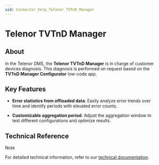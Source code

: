 ```yaml
---
uid: Connector_help_Telenor_TVTnD_Manager
---
```


# Telenor TVTnD Manager

## About

In the Telenor DMS, the **Telenor TVTnD Manager** is in charge of customer devices diagnosis. This diagnosis is performed on request based on the **TVTnD Manager Configurator** low-code app.

## Key Features

- **Error statistics from offloaded data**: Easily analyze error trends over time and identify periods with elevated error counts.

- **Customizable aggregation period**: Adjust the aggregation window to test different configurations and optimize results.

## Technical Reference

> [!NOTE]
> For detailed technical information, refer to our [technical documentation](xref:Connector_help_Telenor_TVTnD_Manager_Technical).
